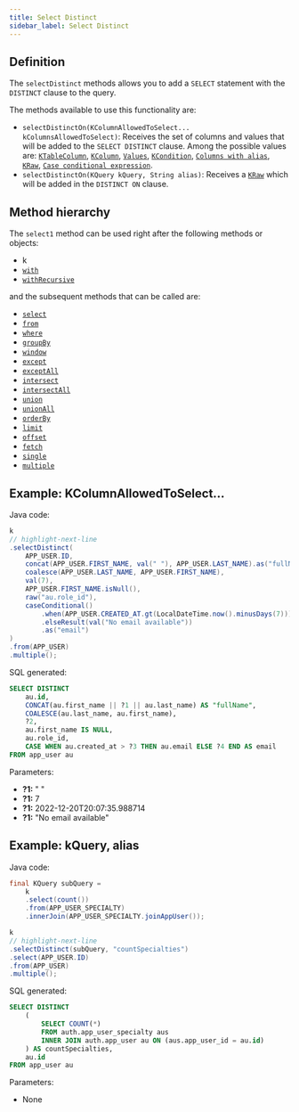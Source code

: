 ```yaml
---
title: Select Distinct
sidebar_label: Select Distinct
---
```


## Definition

The `selectDistinct` methods allows you to add a `SELECT` statement with the `DISTINCT` clause to the query.

The methods available to use this functionality are:

- `selectDistinctOn(KColumnAllowedToSelect... kColumnsAllowedToSelect)`: Receives the set of columns and values that will be added to the `SELECT DISTINCT` clause. Among the possible values are: [`KTableColumn`](/docs/select-statement/clauses/select/introduction#1-ktablecolumn), [`KColumn`](/docs/select-statement/clauses/select/introduction#2-kcolumn), [`Values`](/docs/select-statement/clauses/select/introduction#3-values), [`KCondition`](/docs/select-statement/clauses/select/introduction#4-kcondition), [`Columns with alias`](/docs/select-statement/clauses/select/introduction#5-columns-with-alias), [`KRaw`](/docs/select-statement/clauses/select/introduction#6-kraw), [`Case conditional expression`](/docs/select-statement/clauses/select/introduction#7-case-conditional-expression).
- `selectDistinctOn(KQuery kQuery, String alias)`: Receives a [`KRaw`](/docs/select-statement/clauses/select/introduction#6-kraw) which will be added in the `DISTINCT ON` clause.

## Method hierarchy

The `select1` method can be used right after the following methods or objects:

- k
- [`with`](/docs/select-statement/clauses/with)
- [`withRecursive`](/docs/select-statement/clauses/with)

and the subsequent methods that can be called are:

- [`select`](/docs/select-statement/clauses/select/)
- [`from`](/docs/select-statement/clauses/select/)
- [`where`](/docs/select-statement/clauses/select/)
- [`groupBy`](/docs/select-statement/clauses/select/)
- [`window`](/docs/select-statement/clauses/select/)
- [`except`](/docs/select-statement/clauses/select/)
- [`exceptAll`](/docs/select-statement/clauses/select/)
- [`intersect`](/docs/select-statement/clauses/select/)
- [`intersectAll`](/docs/select-statement/clauses/select/)
- [`union`](/docs/select-statement/clauses/select/)
- [`unionAll`](/docs/select-statement/clauses/select/)
- [`orderBy`](/docs/select-statement/clauses/select/)
- [`limit`](/docs/select-statement/clauses/select/)
- [`offset`](/docs/select-statement/clauses/select/)
- [`fetch`](/docs/select-statement/clauses/select/)
- [`single`](/docs/select-statement/clauses/select/)
- [`multiple`](/docs/select-statement/clauses/select/)

## Example: KColumnAllowedToSelect...

Java code:

```java
k
// highlight-next-line
.selectDistinct(
    APP_USER.ID,
    concat(APP_USER.FIRST_NAME, val(" "), APP_USER.LAST_NAME).as("fullName"),
    coalesce(APP_USER.LAST_NAME, APP_USER.FIRST_NAME),
    val(7),
    APP_USER.FIRST_NAME.isNull(),
    raw("au.role_id"),
    caseConditional()
        .when(APP_USER.CREATED_AT.gt(LocalDateTime.now().minusDays(7))).then(APP_USER.EMAIL)
        .elseResult(val("No email available"))
        .as("email")
)
.from(APP_USER)
.multiple();
```

SQL generated:

```sql showLineNumbers
SELECT DISTINCT
    au.id,
    CONCAT(au.first_name || ?1 || au.last_name) AS "fullName",
    COALESCE(au.last_name, au.first_name),
    ?2,
    au.first_name IS NULL,
    au.role_id,
    CASE WHEN au.created_at > ?3 THEN au.email ELSE ?4 END AS email
FROM app_user au
```

Parameters:

- **?1:** " "
- **?1:** 7
- **?1:** 2022-12-20T20:07:35.988714
- **?1:** "No email available"

## Example: kQuery, alias

Java code:

```java
final KQuery subQuery =
    k
    .select(count())
    .from(APP_USER_SPECIALTY)
    .innerJoin(APP_USER_SPECIALTY.joinAppUser());

k
// highlight-next-line
.selectDistinct(subQuery, "countSpecialties")
.select(APP_USER.ID)
.from(APP_USER)
.multiple();
```

SQL generated:

```sql showLineNumbers
SELECT DISTINCT
    (
        SELECT COUNT(*)
        FROM auth.app_user_specialty aus
        INNER JOIN auth.app_user au ON (aus.app_user_id = au.id)
    ) AS countSpecialties,
    au.id
FROM app_user au
```

Parameters:

- None